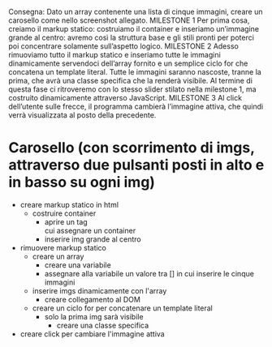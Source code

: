 Consegna:
Dato un array contenente una lista di cinque immagini, creare un carosello come nello screenshot allegato.
MILESTONE 1
Per prima cosa, creiamo il markup statico: costruiamo il container e inseriamo un’immagine grande al centro: avremo così la struttura base e gli stili pronti per poterci poi concentrare solamente sull’aspetto logico.
MILESTONE 2
Adesso rimuoviamo tutto il markup statico e inseriamo tutte le immagini dinamicamente servendoci dell’array fornito e un semplice ciclo for che concatena un template literal.
Tutte le immagini saranno nascoste, tranne la prima, che avrà una classe specifica che la renderà visibile.
Al termine di questa fase ci ritroveremo con lo stesso slider stilato nella milestone 1, ma costruito dinamicamente attraverso JavaScript.
MILESTONE 3
Al click dell’utente sulle frecce, il programma cambierà l’immagine attiva, che quindi verrà visualizzata al posto della precedente.


# Carosello (con scorrimento di imgs, attraverso due pulsanti posti in alto e in basso su ogni img)

- creare markup statico in html
    - costruire container
        - aprire un tag <div> cui assegnare un container
        - inserire img grande al centro
- rimuovere markup statico
    - creare un array
        - creare una variabile
        - assegnare alla variabile un valore tra [] in cui inserire le cinque immagini
    - inserire imgs dinamicamente con l'array
        - creare collegamento al DOM
    - creare un ciclo for per concatenare un template literal
        - solo la prima img sarà visibile
            - creare una classe specifica
- creare click per cambiare l'immagine attiva